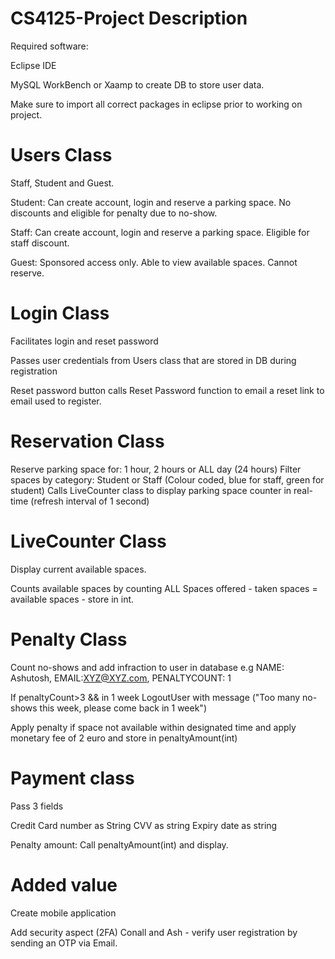 # CS4125-Project Description

Required software: 

Eclipse IDE 

MySQL WorkBench or Xaamp to create DB to store user data. 

Make sure to import all correct packages in eclipse prior to working on project. 


# Users Class

Staff, Student and Guest. 

Student: Can create account, login and reserve a parking space. No discounts and eligible for penalty due to no-show.

Staff: Can create account, login and reserve a parking space. Eligible for staff discount.

Guest: Sponsored access only. Able to view available spaces. Cannot reserve. 

# Login Class

Facilitates login and reset password

Passes user credentials from Users class that are stored in DB during registration

Reset password button calls Reset Password function to email a reset link to email used to register.

# Reservation Class

Reserve parking space for: 1 hour, 2 hours or ALL day (24 hours) 
Filter spaces by category: Student or Staff (Colour coded, blue for staff, green for student)
Calls LiveCounter class to display parking space counter in real-time (refresh interval of 1 second)

# LiveCounter Class

Display current available spaces.

Counts available spaces by counting ALL Spaces offered - taken spaces = available spaces - store in int.

# Penalty Class

Count no-shows and add infraction to user in database e.g NAME: Ashutosh, EMAIL:XYZ@XYZ.com, PENALTYCOUNT: 1

If penaltyCount>3 && in 1 week 
        LogoutUser with message ("Too many no-shows this week, please come back in 1 week")
        
Apply penalty if space not available within designated time and apply monetary fee of 2 euro and store in penaltyAmount(int)

# Payment class

Pass 3 fields

Credit Card number as String 
CVV as string
Expiry date as string

Penalty amount: Call penaltyAmount(int) and display. 

# Added value

Create mobile application 

Add security aspect (2FA) Conall and Ash - verify user registration by sending an OTP via Email. 




